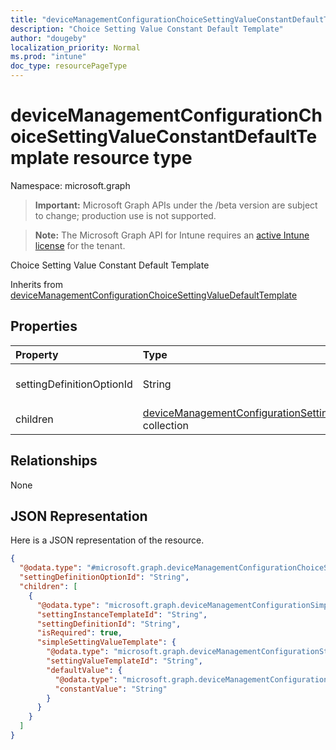 ```yaml
---
title: "deviceManagementConfigurationChoiceSettingValueConstantDefaultTemplate resource type"
description: "Choice Setting Value Constant Default Template"
author: "dougeby"
localization_priority: Normal
ms.prod: "intune"
doc_type: resourcePageType
---
```


# deviceManagementConfigurationChoiceSettingValueConstantDefaultTemplate resource type

Namespace: microsoft.graph

> **Important:** Microsoft Graph APIs under the /beta version are subject to change; production use is not supported.

> **Note:** The Microsoft Graph API for Intune requires an [active Intune license](https://go.microsoft.com/fwlink/?linkid=839381) for the tenant.

Choice Setting Value Constant Default Template


Inherits from [deviceManagementConfigurationChoiceSettingValueDefaultTemplate](../resources/intune-deviceconfigv2-devicemanagementconfigurationchoicesettingvaluedefaulttemplate.md)

## Properties
|Property|Type|Description|
|:---|:---|:---|
|settingDefinitionOptionId|String|Default Constant Value|
|children|[deviceManagementConfigurationSettingInstanceTemplate](../resources/intune-deviceconfigv2-devicemanagementconfigurationsettinginstancetemplate.md) collection|Option Children|

## Relationships
None

## JSON Representation
Here is a JSON representation of the resource.
<!-- {
  "blockType": "resource",
  "@odata.type": "microsoft.graph.deviceManagementConfigurationChoiceSettingValueConstantDefaultTemplate"
}
-->
``` json
{
  "@odata.type": "#microsoft.graph.deviceManagementConfigurationChoiceSettingValueConstantDefaultTemplate",
  "settingDefinitionOptionId": "String",
  "children": [
    {
      "@odata.type": "microsoft.graph.deviceManagementConfigurationSimpleSettingInstanceTemplate",
      "settingInstanceTemplateId": "String",
      "settingDefinitionId": "String",
      "isRequired": true,
      "simpleSettingValueTemplate": {
        "@odata.type": "microsoft.graph.deviceManagementConfigurationStringSettingValueTemplate",
        "settingValueTemplateId": "String",
        "defaultValue": {
          "@odata.type": "microsoft.graph.deviceManagementConfigurationStringSettingValueConstantDefaultTemplate",
          "constantValue": "String"
        }
      }
    }
  ]
}
```





